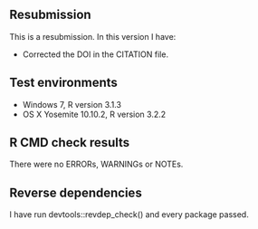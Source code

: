 
## Resubmission
This is a resubmission. In this version I have:

* Corrected the DOI in the CITATION file.

## Test environments

* Windows 7, R version 3.1.3
* OS X Yosemite 10.10.2, R version 3.2.2

## R CMD check results

There were no ERRORs, WARNINGs or NOTEs.

## Reverse dependencies

I have run devtools::revdep_check() and every package passed.

